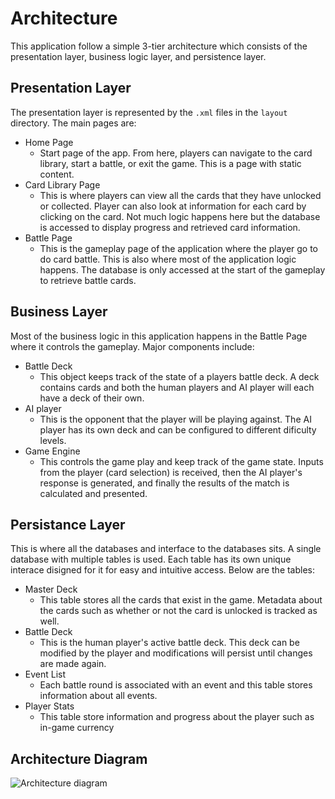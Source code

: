 # Architecture
This application follow a simple 3-tier architecture which consists of the presentation layer, business logic layer, and persistence layer.

## Presentation Layer
The presentation layer is represented by the `.xml` files in the `layout` directory. The main pages are:
- Home Page
    - Start page of the app. From here, players can navigate to the card library, start a battle, or exit the game. This is a page with static content.
- Card Library Page 
    - This is where players can view all the cards that they have unlocked or collected. Player can also look at information for each card by clicking on the card. Not much logic happens here but the database is accessed to display progress and retrieved card information.
- Battle Page
    - This is the gameplay page of the application where the player go to do card battle. This is also where most of the application logic happens. The database is only accessed at the start of the gameplay to retrieve battle cards.

## Business Layer
Most of the business logic in this application happens in the Battle Page where it controls the gameplay. Major components include:
- Battle Deck
    - This object keeps track of the state of a players battle deck. A deck contains cards and both the human players and AI player will each have a deck of their own.
- AI player
    - This is the opponent that the player will be playing against. The AI player has its own deck and can be configured to different dificulty levels.
- Game Engine
    - This controls the game play and keep track of the game state. Inputs from the player (card selection) is received, then the AI player's response is generated, and finally the results of the match is calculated and presented.

## Persistance Layer
This is where all the databases and interface to the databases sits. A single database with multiple tables is used. Each table has its own unique interace disigned for it for easy and intuitive access. Below are the tables:
- Master Deck
    - This table stores all the cards that exist in the game. Metadata about the cards such as whether or not the card is unlocked is tracked as well.
- Battle Deck
    - This is the human player's active battle deck. This deck can be modified by the player and modifications will persist until changes are made again.
- Event List
    - Each battle round is associated with an event and this table stores information about all events.
- Player Stats
    - This table store information and progress about the player such as in-game currency

## Architecture Diagram
![Architecture diagram](https://code.cs.umanitoba.ca/comp3350-summer2019/cards-9/blob/architectureDiagram/architectureDia.png)


